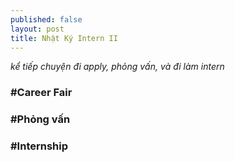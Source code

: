 ```yaml
---
published: false
layout: post
title: Nhật Ký Intern II
---
```

*kể tiếp chuyện đi apply, phỏng vấn, và đi làm intern*

### #Career Fair

### #Phỏng vấn

### #Internship